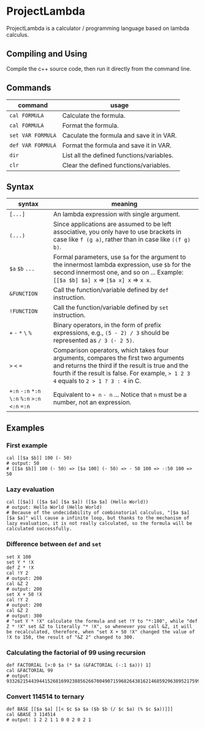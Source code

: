 # ProjectLambda

ProjectLambda is a calculator / programming language based on lambda calculus.

## Compiling and Using

Compile the c++ source code, then run it directly from the command line.

## Commands

| command | usage |
| --- | --- |
| `cal FORMULA` | Calculate the formula. |
| `cal FORMULA` | Format the formula. |
| `set VAR FORMULA` | Caculate the formula and save it in VAR. |
| `def VAR FORMULA` | Format the formula and save it in VAR. |
| `dir` | List all the defined functions/variables. |
| `clr` | Clear the defined functions/variables. |

## Syntax

| syntax | meaning |
| --- | --- |
| `[...]` | An lambda expression with single argument. |
| `(...)` | Since applications are assumed to be left associative, you only have to use brackets in case like `f (g a)`, rather than in case like `((f g) b)`. |
| `$a` `$b` `...` | Formal parameters, use `$a` for the argument to the innermost lambda expression, use `$b` for the second innermost one, and so on ... Example: `[[$a $b] $a] x` => `[$a x] x` => `x x`. |
| `&FUNCTION` | Call the function/variable defined by `def` instruction. |
| `!FUNCTION` | Call the function/variable defined by `set` instruction. |
| `+` `-` `*` `\` `%` | Binary operators, in the form of prefix expressions, e.g., `(5 - 2) / 3` should be represented as `/ 3 (- 2 5)`. |
| `>` `<` `=` | Comparison operators, which takes four arguments, compares the first two arguments and returns the third if the result is true and the fourth if the result is false. For example, `> 1 2 3 4` equals to `2 > 1 ? 3 : 4` in C. |
| `+:n` `-:n` `*:n` `\:n` `%:n` `>:n` `<:n` `=:n` | Equivalent to `+ n` `- n` ... Notice that `n` must be a number, not an expression. |

## Examples

### First example

```
cal [[$a $b]] 100 (- 50)
# output: 50
# [[$a $b]] 100 (- 50) => [$a 100] (- 50) => - 50 100 => -:50 100 => 50
```

### Lazy evaluation

```
cal [[$a]] ([$a $a] [$a $a]) ([$a $a] (Hello World))
# output: Hello World (Hello World)
# Because of the undecidability of combinatorial calculus, "[$a $a] [$a $a]" will cause a infinite loop, but thanks to the mechanism of lazy evaluation, it is not really calculated, so the formula will be calculated successfully.
```

### Difference between `def` and `set`

```
set X 100
set Y * !X
def Z * !X
cal !Y 2
# output: 200
cal &Z 2
# output: 200
set X + 50 !X
cal !Y 2
# output: 200
cal &Z 2
# output: 300
# "set Y * !X" calculate the formula and set !Y to "*:100", while "def Z * !X" set &Z to literally "* !X", so whenever you call &Z, it will be recalculated, therefore, when "set X + 50 !X" changed the value of !X to 150, the result of "&Z 2" changed to 300.
```

### Calculating the factorial of 99 using recursion

```
def FACTORIAL [>:0 $a (* $a (&FACTORIAL (-:1 $a))) 1]
cal &FACTORIAL 99
# output: 933262154439441526816992388562667004907159682643816214685929638952175999932299156089414639761565182862536979208272237582511852109168640000000000000000000000
```

### Convert 114514 to ternary

```
def BASE [[$a $a] [[< $c $a $a ($b $b (/ $c $a) (% $c $a))]]]
cal &BASE 3 114514
# output: 1 2 2 1 1 0 0 2 0 2 1
```
